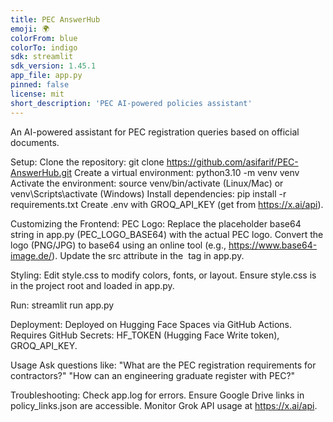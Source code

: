 ```yaml
---
title: PEC AnswerHub
emoji: 🌍
colorFrom: blue
colorTo: indigo
sdk: streamlit
sdk_version: 1.45.1
app_file: app.py
pinned: false
license: mit
short_description: 'PEC AI-powered policies assistant'
---
```



An AI-powered assistant for PEC registration queries based on official documents.

Setup:
Clone the repository: git clone https://github.com/asifarif/PEC-AnswerHub.git
Create a virtual environment: python3.10 -m venv venv
Activate the environment: source venv/bin/activate (Linux/Mac) or venv\Scripts\activate (Windows)
Install dependencies: pip install -r requirements.txt
Create .env with GROQ_API_KEY (get from https://x.ai/api).

Customizing the Frontend:
PEC Logo:
Replace the placeholder base64 string in app.py (PEC_LOGO_BASE64) with the actual PEC logo.
Convert the logo (PNG/JPG) to base64 using an online tool (e.g., https://www.base64-image.de/).
Update the src attribute in the <img> tag in app.py.

Styling:
Edit style.css to modify colors, fonts, or layout.
Ensure style.css is in the project root and loaded in app.py.

Run: streamlit run app.py

Deployment:
Deployed on Hugging Face Spaces via GitHub Actions.
Requires GitHub Secrets: HF_TOKEN (Hugging Face Write token), GROQ_API_KEY.

Usage
Ask questions like:
"What are the PEC registration requirements for contractors?"
"How can an engineering graduate register with PEC?"

Troubleshooting:
Check app.log for errors.
Ensure Google Drive links in policy_links.json are accessible.
Monitor Grok API usage at https://x.ai/api.